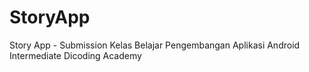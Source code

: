 # StoryApp
Story App - Submission Kelas Belajar Pengembangan Aplikasi Android Intermediate Dicoding Academy
